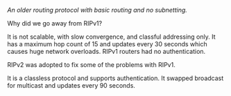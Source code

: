 _An older routing protocol with basic routing and no subnetting._

Why did we go away from RIPv1?

It is not scalable, with slow convergence, and classful addressing only. It has a maximum hop count of 15 and updates every 30 seconds which causes huge network overloads. RIPv1 routers had no authentication.

RIPv2 was adopted to fix some of the problems with RIPv1.

It is a classless protocol and supports authentication. It swapped broadcast for multicast and updates every 90 seconds.